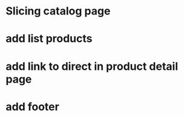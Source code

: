 # Slicing catalog page

# add list products

# add link to direct in product detail page

# add footer
